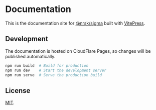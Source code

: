# Documentation

This is the documentation site for [@nrsk/sigma] built with [VitePress].

## Development

The documentation is hosted on CloudFlare Pages, so changes will be published automatically.

```bash
npm run build  # Build for production
npm run dev    # Start the development server
npm run serve  # Serve the production build
```

## License

[MIT](../LICENSE).

[@nrsk/sigma]: https://npm.im/@nrsk/sigma
[vitepress]: https://vitepress.vuejs.org
